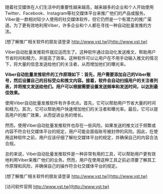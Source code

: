 随着社交媒体在人们生活中的重要性越来越高，越来越多的企业和个人开始使用Twitter、Facebook、Instagram等社交媒体平台来推广他们的产品或服务。Viber是一款相对较少人使用的社交媒体软件，但它仍然是一个有潜力的推广渠道。为了更有效地利用Viber，许多企业和个人都在寻找一种自动批量发推的方法。

[想了解推广相关软件的朋友请登录 http://www.vst.tw](http://www.vst.tw)

Viber自动批量发推软件就应运而生了。这种软件通过自动化发送推文，帮助用户节省时间和精力，并提高了效率。这种软件可以让用户在不用手动输入推文的情况下，将大量的信息发送给他们的关注者，从而增加他们的曝光率。

**Viber自动批量发推软件的工作原理如下：首先，用户需要添加自己的Viber账号，然后设置自己的目标受众和推文内容。接着，软件会自动扫描用户的关注者列表，并将推文发送给他们。用户可以根据需要设置发送频率和发送时间，以达到最佳效果。**

使用Viber自动批量发推软件有许多优点。首先，它可以帮助用户节省大量的时间和精力。其次，它可以帮助用户快速增加他们的关注者和曝光率。最后，它可以提高用户的推广效果，从而促进业务的增长。

然而，使用Viber自动批量发推软件也存在一些风险。如果发送的推文过于频繁或内容不符合社交媒体平台的规定，用户可能会面临账号被封停的风险。因此，在使用这种软件之前，用户应该仔细了解社交媒体平台的规定，并确保自己的内容合法合规。

总的来说，Viber自动批量发推软件是一种非常有用的工具，可以帮助用户更有效地利用Viber来推广他们的业务。然而，用户在使用这种工具之前必须要了解其工作原理和风险，并确保自己的操作符合社交媒体平台的规定。

[想了解推广相关软件的朋友请登录 http://www.vst.tw](http://www.vst.tw)


[访问软件官网 http://www.vst.tw](http://www.vst.tw)
